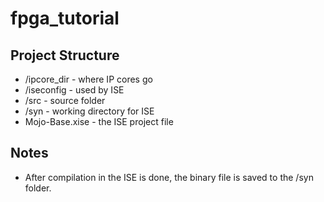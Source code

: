 # fpga_tutorial

## Project Structure
* /ipcore_dir - where IP cores go
* /iseconfig - used by ISE
* /src - source folder
* /syn - working directory for ISE
* Mojo-Base.xise - the ISE project file

## Notes
* After compilation in the ISE is done, the binary file is saved to the /syn folder.
